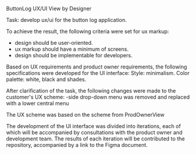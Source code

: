 ButtonLog UX/UI View by Designer

Task: develop ux/ui for the button log application.

To achieve the result, the following criteria were set for ux markup:
- design should be user-oriented.
- ux markup should have a minimum of screens.
- design should be implementable for developers.

Based on UX requirements and product owner requirements, the following specifications were developed for the UI interface: 
Style: minimalism. 
Color palette: white, black and shades.

After clarification of the task, the following changes were made to the customer's UX scheme:
-side drop-down menu was removed and replaced with a lower central menu

The UX scheme was based on the scheme from ProdOwnerView

The development of the UI interface was divided into iterations, each of which will be accompanied by consultations with the product owner and development team.
The results of each iteration will be contributed to the repository, accompanied by a link to the Figma document.
